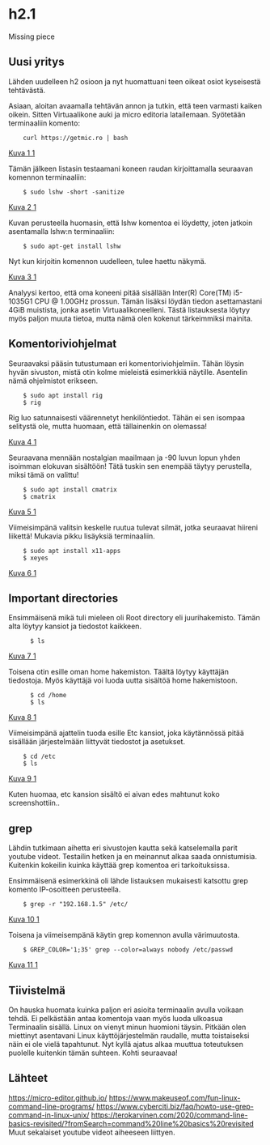 # h2.1
Missing piece

## Uusi yritys

Lähden uudelleen h2 osioon ja nyt huomattuani teen oikeat osiot kyseisestä tehtävästä. 

Asiaan, aloitan avaamalla tehtävän annon ja tutkin, että teen varmasti kaiken oikein. Sitten Virtuaalikone auki ja micro editoria latailemaan. 
Syötetään terminaaliin komento: 

        curl https://getmic.ro | bash
        
[Kuva 1 1](https://user-images.githubusercontent.com/100162043/213925392-fedfae63-9ee0-4fb6-aabc-94b65cef0039.jpg)


Tämän jälkeen listasin testaamani koneen raudan kirjoittamalla seuraavan komennon terminaaliin: 

        $ sudo lshw -short -sanitize
        
[Kuva 2 1](https://user-images.githubusercontent.com/100162043/213925395-cc83a35e-b9a6-45eb-bf5b-370b4f00b1c4.jpg)


Kuvan perusteella huomasin, että lshw komentoa ei löydetty, joten jatkoin asentamalla lshw:n terminaaliin:

        $ sudo apt-get install lshw
        
Nyt kun kirjoitin komennon uudelleen, tulee haettu näkymä. 

[Kuva 3 1](https://user-images.githubusercontent.com/100162043/213925401-986a758f-d4a0-4256-8a15-3fc1b4ddc6c6.jpg)


Analyysi kertoo, että oma koneeni pitää sisällään Inter(R) Core(TM) i5-1035G1 CPU @ 1.00GHz prossun. Tämän lisäksi löydän tiedon asettamastani 4GiB muistista,
jonka asetin Virtuaalikoneelleni. Tästä listauksesta löytyy myös paljon muuta tietoa, mutta nämä olen kokenut tärkeimmiksi mainita. 

## Komentoriviohjelmat

Seuraavaksi pääsin tutustumaan eri komentoriviohjelmiin. Tähän löysin hyvän sivuston, mistä otin kolme mieleistä esimerkkiä näytille. 
Asentelin nämä ohjelmistot erikseen. 

        $ sudo apt install rig
        $ rig
        
Rig luo satunnaisesti väärennetyt henkilöntiedot. Tähän ei sen isompaa selitystä ole, mutta huomaan, että tällainenkin on olemassa!

[Kuva 4 1](https://user-images.githubusercontent.com/100162043/213925408-5b56c88a-50a0-4d56-857f-2585ac82f366.jpg)


Seuraavana mennään nostalgian maailmaan ja -90 luvun lopun yhden isoimman elokuvan sisältöön! Tätä tuskin sen enempää täytyy perustella, miksi tämä on valittu!

        $ sudo apt install cmatrix
        $ cmatrix
        
[Kuva 5 1](https://user-images.githubusercontent.com/100162043/213925417-b6d0cfc8-f6ff-485e-acd8-243ec4d7e6c4.jpg)


Viimeisimpänä valitsin keskelle ruutua tulevat silmät, jotka seuraavat hiireni liikettä! Mukavia pikku lisäyksiä terminaaliin. 

        $ sudo apt install x11-apps
        $ xeyes
        
[Kuva 6 1](https://user-images.githubusercontent.com/100162043/213925466-a9a4645c-a000-452a-9690-c39accdcb0aa.jpg)


## Important directories

Ensimmäisenä mikä tuli mieleen oli Root directory eli juurihakemisto. Tämän alta löytyy kansiot ja tiedostot kaikkeen. 

          $ ls
          
[Kuva 7 1](https://user-images.githubusercontent.com/100162043/213925476-c46855a6-636f-430a-a926-ffa5af5939f1.jpg)


Toisena otin esille oman home hakemiston. Täältä löytyy käyttäjän tiedostoja. Myös käyttäjä voi luoda uutta sisältöä home hakemistoon. 

          $ cd /home
          $ ls
          
[Kuva 8 1](https://user-images.githubusercontent.com/100162043/213925483-ab2a707e-3483-40b3-a194-7c2a1277a8b4.jpg)


Viimeisimpänä ajattelin tuoda esille Etc kansiot, joka käytännössä pitää sisällään järjestelmään liittyvät tiedostot ja asetukset. 

        $ cd /etc
        $ ls
        
[Kuva 9 1](https://user-images.githubusercontent.com/100162043/213925491-470f9d09-f0fd-4bfa-b97e-bf7436cec9c1.jpg)


Kuten huomaa, etc kansion sisältö ei aivan edes mahtunut koko screenshottiin.. 


## grep

Lähdin tutkimaan aihetta eri sivustojen kautta sekä katselemalla parit youtube videot. Testailin hetken ja en meinannut alkaa saada onnistumisia. 
Kuitenkin kokeilin kuinka käyttää grep komentoa eri tarkoituksissa. 

Ensimmäisenä esimerkkinä oli lähde listauksen mukaisesti katsottu grep komento IP-osoitteen perusteella. 

        $ grep -r "192.168.1.5" /etc/
        
[Kuva 10 1](https://user-images.githubusercontent.com/100162043/213925495-729be8e3-33fb-47ee-960e-fa632e5452ee.jpg)


Toisena ja viimeisempänä käytin grep komennon avulla värimuutosta. 

        $ GREP_COLOR='1;35' grep --color=always nobody /etc/passwd
        
[Kuva 11 1](https://user-images.githubusercontent.com/100162043/213925501-2e3b5390-6d69-4fa6-8ec1-629a25bd1adb.jpg)


## Tiivistelmä

On hauska huomata kuinka paljon eri asioita terminaalin avulla voikaan tehdä. Ei pelkästään antaa komentoja vaan myös luoda ulkoasua Terminaalin sisällä. 
Linux on vienyt minun huomioni täysin. Pitkään olen miettinyt asentavani Linux käyttöjärjestelmän raudalle, mutta toistaiseksi näin ei ole vielä tapahtunut. 
Nyt kyllä ajatus alkaa muuttua toteutuksen puolelle kuitenkin tämän suhteen. Kohti seuraavaa!
        

## Lähteet
https://micro-editor.github.io/
https://www.makeuseof.com/fun-linux-command-line-programs/
https://www.cyberciti.biz/faq/howto-use-grep-command-in-linux-unix/
https://terokarvinen.com/2020/command-line-basics-revisited/?fromSearch=command%20line%20basics%20revisited
Muut sekalaiset youtube videot aiheeseen liittyen. 


